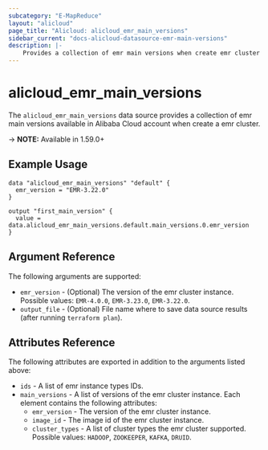 ```yaml
---
subcategory: "E-MapReduce"
layout: "alicloud"
page_title: "Alicloud: alicloud_emr_main_versions"
sidebar_current: "docs-alicloud-datasource-emr-main-versions"
description: |-
    Provides a collection of emr main versions when create emr cluster according to the specified filters.
---
```


# alicloud\_emr\_main\_versions

The `alicloud_emr_main_versions` data source provides a collection of emr 
main versions available in Alibaba Cloud account when create a emr cluster.

-> **NOTE:** Available in 1.59.0+

## Example Usage

```
data "alicloud_emr_main_versions" "default" {
  emr_version = "EMR-3.22.0"
}

output "first_main_version" {
  value = data.alicloud_emr_main_versions.default.main_versions.0.emr_version
}
```

## Argument Reference

The following arguments are supported:

* `emr_version` - (Optional) The version of the emr cluster instance. Possible values: `EMR-4.0.0`, `EMR-3.23.0`, `EMR-3.22.0`.
* `output_file` - (Optional) File name where to save data source results (after running `terraform plan`).

## Attributes Reference

The following attributes are exported in addition to the arguments listed above:

* `ids` - A list of emr instance types IDs. 
* `main_versions` - A list of versions of the emr cluster instance. Each element contains the following attributes:
  * `emr_version` - The version of the emr cluster instance.
  * `image_id` - The image id of the emr cluster instance.
  * `cluster_types` - A list of cluster types the emr cluster supported. Possible values: `HADOOP`, `ZOOKEEPER`, `KAFKA`, `DRUID`.
